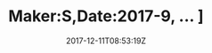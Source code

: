 ---
title: 'Maker:S,Date:2017-9, ... ]'
draft: false
path: 05-the-caribbiean/MVIMG_20171211_085319.jpg
description: ''
date: 2017-12-11T08:53:19Z
location: [12.632772222222222, -61.36045]
size: 3024x4032
catergory: the-caribbiean
--- 